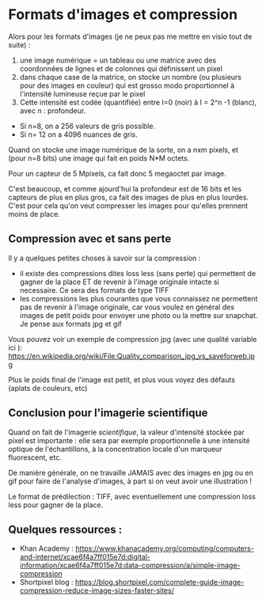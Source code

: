# Formats d'images et compression

Alors pour les formats d'images (je ne peux pas me mettre en visio tout de suite) : 

1. une image numérique = un tableau ou une matrice avec des coordonnées de lignes et de colonnes qui définissent un pixel
2. dans chaque case de la matrice, on stocke un nombre (ou plusieurs pour des images en couleur) qui est grosso modo proportionnel à l'intensité lumineuse reçue par le pixel
3. Cette intensité est codée (quantifiée) entre I=0 (noir) à I = 2^n -1 (blanc), avec n : profondeur.
- Si n=8, on a 256 valeurs de gris possible. 
- Si n= 12 on a 4096 nuances de gris.

Quand on stocke une image numérique de la sorte, on a nxm pixels, et (pour n=8 bits) une image qui fait en poids N*M octets. 

Pour un capteur de 5 Mpixels, ca fait donc 5 megaoctet par image.

C'est beaucoup, et comme ajourd'hui la profondeur est de 16 bits et les capteurs de plus en plus gros, ca fait des images de plus en plus lourdes.
C'est pour cela qu'on veut compresser les images pour qu'elles prennent moins de place. 

## Compression avec et sans perte

Il y a quelques petites choses à savoir sur la compression : 
- il existe des compressions dites loss less (sans perte) qui permettent de gagner de la place ET de revenir à l'image originale intacte si necessaire. Ce sera des formats de type  TIFF
- les compressions les plus courantes que vous connaissez ne permettent pas de revenir à l'image originale, car vous voulez en général des images de petit poids pour envoyer une photo ou la mettre sur snapchat. Je pense aux formats jpg et gif


Vous pouvez voir un exemple de compression jpg (avec une qualité variable ici ): 
https://en.wikipedia.org/wiki/File:Quality_comparison_jpg_vs_saveforweb.jpg

Plus le poids final de l'image est petit, et plus vous voyez des défauts (aplats de couleurs, etc)

## Conclusion pour l'imagerie scientifique

Quand on fait de l'imagerie *scientifique*, la valeur d'intensité stockée par pixel est importante : elle sera par exemple proportionnelle à une intensité optique de l'échantillons, à la concentration locale d'un marqueur fluorescent, etc.

De manière générale, on ne travaille JAMAIS avec des images en jpg ou en gif pour faire de l'analyse d'images, à part si on veut avoir une illustration !

Le format de prédilection : TIFF, avec eventuellement une compression loss less pour gagner de la place.

## Quelques ressources : 

- Khan Academy : https://www.khanacademy.org/computing/computers-and-internet/xcae6f4a7ff015e7d:digital-information/xcae6f4a7ff015e7d:data-compression/a/simple-image-compression
- Shortpixel blog : https://blog.shortpixel.com/complete-guide-image-compression-reduce-image-sizes-faster-sites/

